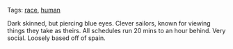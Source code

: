 Tags: [race](Races), [human](Humans)

Dark skinned, but piercing blue eyes. Clever sailors, known for viewing things they take as theirs. All schedules run 20 mins to an hour behind. Very social. Loosely based off of spain.